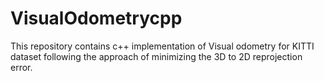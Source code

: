 # VisualOdometrycpp
This repository contains c++ implementation of Visual odometry for KITTI dataset following the approach of minimizing the 3D to 2D reprojection error.
